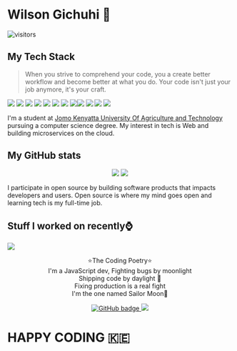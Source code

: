 # Wilson Gichuhi 👋

![visitors](https://visitor-badge-reloaded.herokuapp.com/badge?page_id=reactifyStudio&color=00cf00)
## My Tech Stack 
>When you strive to comprehend your code, you a create better workflow 
>and become better at what you do. Your code isn't just your job anymore,
>it's your craft.

<img src="https://img.shields.io/badge/node.js%20-%2343853D.svg?&style=for-the-badge&logo=node.js&logoColor=white"/> <img src="https://img.shields.io/badge/javascript%20-%23323330.svg?&style=for-the-badge&logo=javascript&logoColor=%23F7DF1E"/> <img src="https://img.shields.io/badge/typescript%20-%23007ACC.svg?&style=for-the-badge&logo=typescript&logoColor=white"/> <img src="https://img.shields.io/badge/python%20-%2314354C.svg?&style=for-the-badge&logo=python&logoColor=white"/> <img src="https://img.shields.io/badge/express.js%20-%23404d59.svg?&style=for-the-badge"/> <img src="https://img.shields.io/badge/react%20-%2320232a.svg?&style=for-the-badge&logo=react&logoColor=%2361DAFB"/> <img src="https://img.shields.io/badge/redux%20-%23593d88.svg?&style=for-the-badge&logo=redux&logoColor=white"/> <img src="https://img.shields.io/badge/django%20-%23092E20.svg?&style=for-the-badge&logo=django&logoColor=white"/><img src="https://img.shields.io/badge/nestjs%20-%23E0234E.svg?&style=for-the-badge&logo=nestjs&logoColor=white" /> <img src="https://img.shields.io/badge/firebase%20-%23039BE5.svg?&style=for-the-badge&logo=firebase"/> <img src ="https://img.shields.io/badge/postgres-%23316192.svg?&style=for-the-badge&logo=postgresql&logoColor=white"/> <img src ="https://img.shields.io/badge/MongoDB-%234ea94b.svg?&style=for-the-badge&logo=mongodb&logoColor=white"/>

I'm a student at [Jomo Kenyatta University Of Agriculture and Technology](https://www.jkuat.ac.ke) pursuing a computer science degree. My interest in tech is Web and building microservices on the cloud. 

## My GitHub stats 
<p align="center">
  <img src="https://github-readme-stats.vercel.app/api?username=reactifyStudio&show_icons=true&theme=tokyonight" />
  <img src="https://github-readme-stats.vercel.app/api/top-langs/?username=reactifyStudio&hide=CSS,HTML&count_private=true&theme=synthwave&compact=True">
</p>
I participate in open source by building software products that impacts developers and users.
Open source is where my mind goes open and learning tech is my full-time job. 
<br>

## Stuff I worked on recently⌚
<!--
<a href="https://github.com/anuraghazra/github-readme-stats">
-->
<img align="center" src="https://github-readme-stats.vercel.app/api/wakatime?username=ReactifyStudio"/>
</a>
<br>
<p align="center" color="cyan">
⭐The Coding Poetry⭐ <br>
I'm a JavaScript dev, Fighting bugs by moonlight <br>
Shipping code by daylight 🎵 <br>
Fixing production is a real fight <br>
I'm the one named Sailor Moon🚀<br>
<p>  
<p align="center">
  <a href="https://github.com/reactifyStudio?tab=followers">
    <img src="https://img.shields.io/github/followers/reactifyStudio?label=Followers&logo=GitHub&style=for-the-badge" alt="GitHub badge" />
  </a>
  <a href="http://twitter.com/njugia_willy">
    <img src="https://img.shields.io/twitter/follow/njugia_willy?label=Twitter&logo=twitter&style=for-the-badge" />
  </a>
</p>


# HAPPY CODING :kenya:
